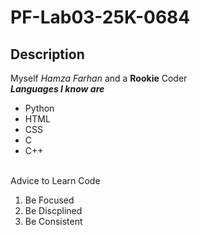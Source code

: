 # PF-Lab03-25K-0684
## Description
Myself _Hamza Farhan_ and a **Rookie** Coder
<br/>
***Languages I know are***
- Python
- HTML
- CSS
- C
- C++
<br/>
Advice to Learn Code

 1. Be Focused
 2. Be Discplined
 3. Be Consistent
